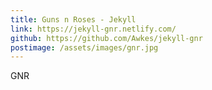 ```yaml
---
title: Guns n Roses - Jekyll
link: https://jekyll-gnr.netlify.com/
github: https://github.com/Awkes/jekyll-gnr
postimage: /assets/images/gnr.jpg
---
```


GNR